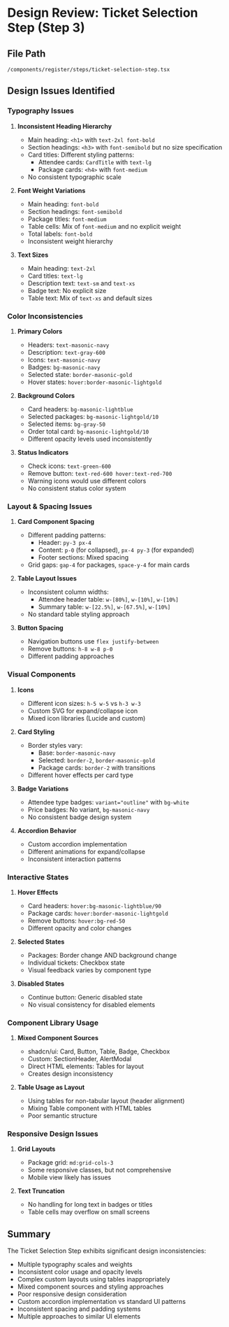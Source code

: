 # Design Review: Ticket Selection Step (Step 3)

## File Path
`/components/register/steps/ticket-selection-step.tsx`

## Design Issues Identified

### Typography Issues
1. **Inconsistent Heading Hierarchy**
   - Main heading: `<h1>` with `text-2xl font-bold`
   - Section headings: `<h3>` with `font-semibold` but no size specification
   - Card titles: Different styling patterns:
     - Attendee cards: `CardTitle` with `text-lg`
     - Package cards: `<h4>` with `font-medium`
   - No consistent typographic scale

2. **Font Weight Variations**
   - Main heading: `font-bold`
   - Section headings: `font-semibold`
   - Package titles: `font-medium`
   - Table cells: Mix of `font-medium` and no explicit weight
   - Total labels: `font-bold` 
   - Inconsistent weight hierarchy

3. **Text Sizes**
   - Main heading: `text-2xl`
   - Card titles: `text-lg`
   - Description text: `text-sm` and `text-xs`
   - Badge text: No explicit size
   - Table text: Mix of `text-xs` and default sizes

### Color Inconsistencies
1. **Primary Colors**
   - Headers: `text-masonic-navy`
   - Description: `text-gray-600`
   - Icons: `text-masonic-navy`
   - Badges: `bg-masonic-navy`
   - Selected state: `border-masonic-gold`
   - Hover states: `hover:border-masonic-lightgold`

2. **Background Colors**
   - Card headers: `bg-masonic-lightblue`
   - Selected packages: `bg-masonic-lightgold/10`
   - Selected items: `bg-gray-50`
   - Order total card: `bg-masonic-lightgold/10`
   - Different opacity levels used inconsistently

3. **Status Indicators**
   - Check icons: `text-green-600`
   - Remove button: `text-red-600 hover:text-red-700`
   - Warning icons would use different colors
   - No consistent status color system

### Layout & Spacing Issues
1. **Card Component Spacing**
   - Different padding patterns:
     - Header: `py-3 px-4`
     - Content: `p-0` (for collapsed), `px-4 py-3` (for expanded)
     - Footer sections: Mixed spacing
   - Grid gaps: `gap-4` for packages, `space-y-4` for main cards

2. **Table Layout Issues**
   - Inconsistent column widths:
     - Attendee header table: `w-[80%]`, `w-[10%]`, `w-[10%]`
     - Summary table: `w-[22.5%]`, `w-[67.5%]`, `w-[10%]`
   - No standard table styling approach

3. **Button Spacing**
   - Navigation buttons use `flex justify-between`
   - Remove buttons: `h-8 w-8 p-0`
   - Different padding approaches

### Visual Components
1. **Icons**
   - Different icon sizes: `h-5 w-5` vs `h-3 w-3`
   - Custom SVG for expand/collapse icon
   - Mixed icon libraries (Lucide and custom)

2. **Card Styling**
   - Border styles vary:
     - Base: `border-masonic-navy`
     - Selected: `border-2`, `border-masonic-gold`
     - Package cards: `border-2` with transitions
   - Different hover effects per card type

3. **Badge Variations**
   - Attendee type badges: `variant="outline"` with `bg-white`
   - Price badges: No variant, `bg-masonic-navy`
   - No consistent badge design system

4. **Accordion Behavior**
   - Custom accordion implementation
   - Different animations for expand/collapse
   - Inconsistent interaction patterns

### Interactive States
1. **Hover Effects**
   - Card headers: `hover:bg-masonic-lightblue/90`
   - Package cards: `hover:border-masonic-lightgold`
   - Remove buttons: `hover:bg-red-50`
   - Different opacity and color changes

2. **Selected States**
   - Packages: Border change AND background change
   - Individual tickets: Checkbox state
   - Visual feedback varies by component type

3. **Disabled States**
   - Continue button: Generic disabled state
   - No visual consistency for disabled elements

### Component Library Usage
1. **Mixed Component Sources**
   - shadcn/ui: Card, Button, Table, Badge, Checkbox
   - Custom: SectionHeader, AlertModal
   - Direct HTML elements: Tables for layout
   - Creates design inconsistency

2. **Table Usage as Layout**
   - Using tables for non-tabular layout (header alignment)
   - Mixing Table component with HTML tables
   - Poor semantic structure

### Responsive Design Issues
1. **Grid Layouts**
   - Package grid: `md:grid-cols-3`
   - Some responsive classes, but not comprehensive
   - Mobile view likely has issues

2. **Text Truncation**
   - No handling for long text in badges or titles
   - Table cells may overflow on small screens

## Summary
The Ticket Selection Step exhibits significant design inconsistencies:
- Multiple typography scales and weights
- Inconsistent color usage and opacity levels
- Complex custom layouts using tables inappropriately
- Mixed component sources and styling approaches
- Poor responsive design consideration
- Custom accordion implementation vs standard UI patterns
- Inconsistent spacing and padding systems
- Multiple approaches to similar UI elements